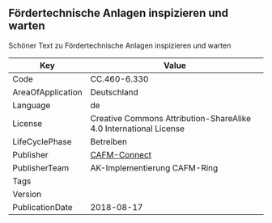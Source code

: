 ## Fördertechnische Anlagen inspizieren und warten
Schöner Text zu Fördertechnische Anlagen inspizieren und warten

Key | Value |
--|--|
Code | CC.460-6.330 |  
AreaOfApplication | Deutschland |  
Language | de |  
License | Creative Commons Attribution-ShareAlike 4.0 International License |  
LifeCyclePhase | Betreiben |  
Publisher | [CAFM-Connect]() |  
PublisherTeam | AK-Implementierung CAFM-Ring |  
Tags |  |  
Version |  |  
PublicationDate | 2018-08-17 |  
